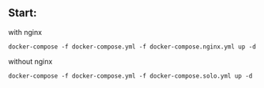 ## Start:

with nginx
```
docker-compose -f docker-compose.yml -f docker-compose.nginx.yml up -d
```

without nginx
```
docker-compose -f docker-compose.yml -f docker-compose.solo.yml up -d
```
